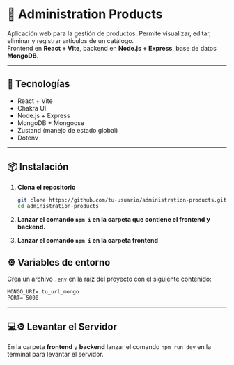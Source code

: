 # 🛒 Administration Products

Aplicación web para la gestión de productos. Permite visualizar, editar, eliminar y registrar artículos de un catálogo.  
Frontend en **React + Vite**, backend en **Node.js + Express**, base de datos **MongoDB**.

---

## 🚀 Tecnologías

- React + Vite
- Chakra UI
- Node.js + Express
- MongoDB + Mongoose
- Zustand (manejo de estado global)
- Dotenv

---

## 📦 Instalación

1. **Clona el repositorio**

   ```bash
   git clone https://github.com/tu-usuario/administration-products.git
   cd administration-products
   ```

2. **Lanzar el comando `npm i` en la carpeta que contiene el frontend y backend.**

3. **Lanzar el comando `npm i` en la carpeta frontend**

## ⚙️ Variables de entorno

Crea un archivo `.env` en la raíz del proyecto con el siguiente contenido:

```env
MONGO_URI= tu_url_mongo
PORT= 5000
```

---

## 💻⚙️ Levantar el Servidor

En la carpeta **frontend** y **backend** lanzar el comando `npm run dev` en la terminal para levantar el servidor.
